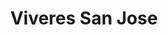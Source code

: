---
title: "Viveres San Jose"
url: /quito/viveres-san-jose-avenida-pedro-vicente-maldonado/
shop: Lebensmittel
---